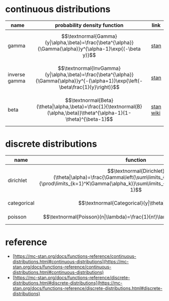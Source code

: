 # continuous distributions

|name|probability density function|link|
|---|---|---|
|gamma|$$\textnormal{Gamma}(y\|\alpha,\beta)=\frac{\beta^{\alpha}}{\Gamma(\alpha)}y^{\alpha-1}\exp{(-\beta y)}$$|[stan](https://mc-stan.org/docs/functions-reference/gamma-distribution.html)|
|inverse gamma|$$\textnormal{InvGamma}(y\|\alpha,\beta)=\frac{\beta^{\alpha}}{\Gamma(\alpha)}y^{-(\alpha+1)}\exp{\left(-\beta\frac{1}{y}\right)}$$|[stan](https://mc-stan.org/docs/functions-reference/inverse-gamma-distribution.html)|
|beta|$$\textnormal{Beta}(\theta\|\alpha,\beta)=\frac{1}{\textnormal{B}(\alpha,\beta)}\theta^{\alpha-1}(1-\theta)^{\beta-1}$$|[stan](https://mc-stan.org/docs/functions-reference/beta-distribution.html)<br>[wiki](https://en.wikipedia.org/wiki/Beta_function)|

# discrete distributions

|name|function|link|
|---|---|---|
|dirichlet|$$\textnormal{Dirichlet}(\theta\|\alpha)=\frac{\Gamma\left(\sum\limits_{k=1}^K\alpha_k\right)}{\prod\limits_{k=1}^K\Gamma(\alpha_k)}\sum\limits_{k=1}^K\theta_{k}^{\alpha_k-1}$$|[stan](https://mc-stan.org/docs/functions-reference/dirichlet-distribution.html)<br>[wiki](https://en.wikipedia.org/wiki/Dirichlet_distribution)|
|categorical|$$\textnormal{Categorical}(y\|\theta)=\theta_y$$|[stan](https://mc-stan.org/docs/functions-reference/categorical-distribution.html)|
|poisson|$$\textnormal{Poisson}(n\|\lambda)=\frac{1}{n!}\lambda^n\exp{(-\lambda)}$$|[stan](https://mc-stan.org/docs/functions-reference/poisson.html)<br>[wiki](https://en.wikipedia.org/wiki/Poisson_distribution)|

# reference

* [https://mc-stan.org/docs/functions-reference/continuous-distributions.html#continuous-distributions](https://mc-stan.org/docs/functions-reference/continuous-distributions.html#continuous-distributions)
* [https://mc-stan.org/docs/functions-reference/discrete-distributions.html#discrete-distributions](https://mc-stan.org/docs/functions-reference/discrete-distributions.html#discrete-distributions)